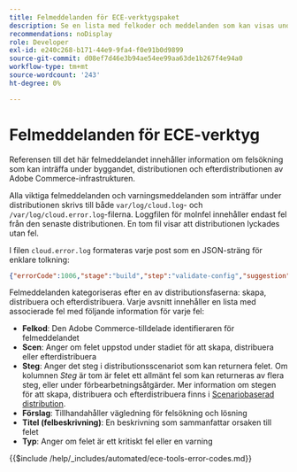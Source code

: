 ```yaml
---
title: Felmeddelanden för ECE-verktygspaket
description: Se en lista med felkoder och meddelanden som kan visas under Adobe Commerce när det gäller processer för att bygga, distribuera och efterdistribuera molninfrastrukturer.
recommendations: noDisplay
role: Developer
exl-id: e240c268-b171-44e9-9fa4-f0e91b0d9899
source-git-commit: d08ef7d46e3b94ae54ee99aa63de1b267f4e94a0
workflow-type: tm+mt
source-wordcount: '243'
ht-degree: 0%

---
```


# Felmeddelanden för ECE-verktyg

Referensen till det här felmeddelandet innehåller information om felsökning som kan inträffa under byggandet, distributionen och efterdistributionen av Adobe Commerce-infrastrukturen.

Alla viktiga felmeddelanden och varningsmeddelanden som inträffar under distributionen skrivs till både `var/log/cloud.log`- och `/var/log/cloud.error.log`-filerna. Loggfilen för molnfel innehåller endast fel från den senaste distributionen. En tom fil visar att distributionen lyckades utan fel.

I filen `cloud.error.log` formateras varje post som en JSON-sträng för enklare tolkning:

```json
{"errorCode":1006,"stage":"build","step":"validate-config","suggestion":"No stores/website/locales found in config.php\n  To speed up the deploy process do the following:\n  1. Using SSH, log in to your Magento Cloud account\n  2. Run \"php ./vendor/bin/ece-tools config:dump\"\n  3. Using SCP, copy the app/etc/config.php file to your local repository\n  4. Add, commit, and push your changes to the app/etc/config.php file","title":"The configured state is not ideal","type":"warning"}
```

Felmeddelanden kategoriseras efter en av distributionsfaserna: skapa, distribuera och efterdistribuera. Varje avsnitt innehåller en lista med associerade fel med följande information för varje fel:

- **Felkod**: Den Adobe Commerce-tilldelade identifieraren för felmeddelandet
- **Scen**: Anger om felet uppstod under stadiet för att skapa, distribuera eller efterdistribuera
- **Steg**: Anger det steg i distributionsscenariot som kan returnera felet. Om kolumnen _Steg_ är tom är felet ett allmänt fel som kan returneras av flera steg, eller under förbearbetningsåtgärder. Mer information om stegen för att skapa, distribuera och efterdistribuera finns i [Scenariobaserad distribution](../deploy/scenario-based.md).
- **Förslag**: Tillhandahåller vägledning för felsökning och lösning
- **Titel (felbeskrivning)**: En beskrivning som sammanfattar orsaken till felet
- **Typ**: Anger om felet är ett kritiskt fel eller en varning

{{$include /help/_includes/automated/ece-tools-error-codes.md}}

<!-- Last updated from includes: 2025-05-28 21:01:41 -->
